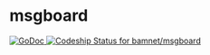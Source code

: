 msgboard
========

[![GoDoc](https://godoc.org/github.com/bamnet/msgboard?status.svg)](https://godoc.org/github.com/bamnet/msgboard)[ ![Codeship Status for bamnet/msgboard](https://codeship.io/projects/bf9ca820-11d9-0132-3223-6a4a1fafbd85/status?branch=master)](https://codeship.io/projects/33139)

